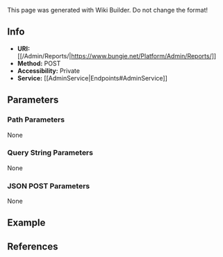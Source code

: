 <span class="wiki-builder">This page was generated with Wiki Builder. Do not change the format!</span>

## Info

* **URI:** [[/Admin/Reports/|https://www.bungie.net/Platform/Admin/Reports/]]
* **Method:** POST
* **Accessibility:** Private
* **Service:** [[AdminService|Endpoints#AdminService]]

## Parameters
### Path Parameters
None

### Query String Parameters
None

### JSON POST Parameters
None

## Example


## References
